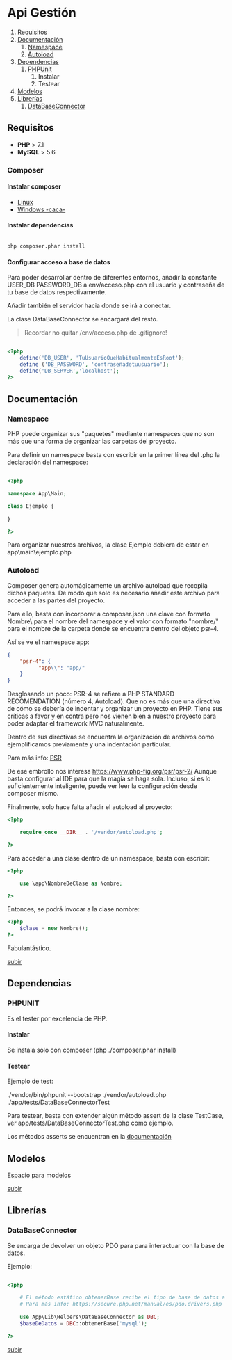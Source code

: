 # Api Gestión

1. [Requisitos](#requisitos)
2. [Documentación](#documentación)
    1. [Namespace](#namespace)
    2. [Autoload](#autoload)
3. [Dependencias](#dependencias)
    1. [PHPUnit](#phpunit)
        1. Instalar
        2. Testear
4. [Modelos](#modelos)
5. [Librerías](#librerías)
    1. [DataBaseConnector](#databaseconnector)

## Requisitos

+ **PHP** > 7.1
+ **MySQL** > 5.6

### Composer
#### Instalar composer
+ [Linux](https://getcomposer.org/doc/00-intro.md#installation-linux-unix-osx)
+ [Windows -caca-](https://getcomposer.org/doc/00-intro.md#installation-windows)

#### Instalar dependencias

```bash

php composer.phar install

```

#### Configurar acceso a base de datos

Para poder desarrollar dentro de diferentes entornos, añadir la constante USER_DB PASSWORD_DB a env/acceso.php con el usuario y contraseña de tu base de datos respectivamente.

Añadir también el servidor hacia donde se irá a conectar.

La clase DataBaseConnector se encargará del resto.

> Recordar no quitar /env/acceso.php de .gitignore!

```php

<?php
    define('DB_USER', 'TuUsuarioQueHabitualmenteEsRoot');
    define ('DB_PASSWORD', 'contraseñadetuusuario');
    define('DB_SERVER','localhost');
?>

```

## Documentación

### Namespace

PHP puede organizar sus "paquetes" mediante namespaces que no son más que una forma de organizar las carpetas del proyecto.

Para definir un namespace basta con escribir en la primer línea del .php la declaración del namespace:

```php

<?php

namespace App\Main;

class Ejemplo {
	
}

?>

```

Para organizar nuestros archivos, la clase Ejemplo debiera de estar en app\main\ejemplo.php



### Autoload


Composer genera automágicamente un archivo autoload que recopila dichos paquetes. De modo que solo  es necesario añadir este archivo para acceder a las partes del proyecto.

Para ello, basta con incorporar a composer.json una clave con formato Nombre\\ para el nombre del namespace y el valor con formato "nombre/" para el nombre de la carpeta donde se encuentra dentro del objeto psr-4. 

Así se ve el namespace app:

```json
{
    "psr-4": {
          "app\\": "app/"
    }
}

```  

Desglosando un poco: PSR-4 se refiere a PHP STANDARD RECOMENDATION (número 4, Autoload). Que no es más que una directiva de cómo se debería de indentar y organizar un proyecto en PHP. Tiene sus críticas a favor y en contra pero nos vienen bien a nuestro proyecto para poder adaptar el framework MVC naturalmente.

Dentro de sus directivas se encuentra la organización de archivos como ejemplificamos previamente y una indentación particular.

Para más info: [PSR](https://www.php-fig.org/psr/)

De ese embrollo nos interesa https://www.php-fig.org/psr/psr-2/ Aunque basta configurar al IDE para que la magia se haga sola. Incluso, si es lo suficientemente inteligente, puede ver leer la configuración desde composer mismo. 

Finalmente, solo hace falta añadir el autoload al proyecto:

```php
<?php

    require_once __DIR__ . '/vendor/autoload.php';

?>
```

Para acceder a una clase dentro de un namespace, basta con escribir:

```php
<?php

    use \app\NombreDeClase as Nombre;

?>
```


Entonces, se podrá invocar a la clase nombre:

```php
<?php
    $clase = new Nombre();
?> 

```

Fabulantástico.

[subir](#api-gestión)

## Dependencias

### PHPUNIT

Es el tester por excelencia de PHP.

#### Instalar

Se instala solo con composer (php ./composer.phar install)

#### Testear

Ejemplo de test:

 ./vendor/bin/phpunit --bootstrap ./vendor/autoload.php ./app/tests/DataBaseConnectorTest

Para testear, basta con extender algún método assert de la clase TestCase, ver app/tests/DataBaseConnectorTest.php como ejemplo.

Los métodos asserts se encuentran en la [documentación](http://phpunit.readthedocs.io/en/7.1/assertions.html)

## Modelos

Espacio para modelos

[subir](#api-gestión)

## Librerías

### DataBaseConnector

Se encarga de devolver un objeto PDO para para interactuar con la base de datos. 

Ejemplo: 

```php

<?php

    # El método estático obtenerBase recibe el tipo de base de datos a usar.
    # Para más info: https://secure.php.net/manual/es/pdo.drivers.php
    
    use App\Lib\Helpers\DataBaseConnector as DBC;
    $baseDeDatos = DBC::obtenerBase('mysql');

?>

``` 

[subir](#api-gestión)